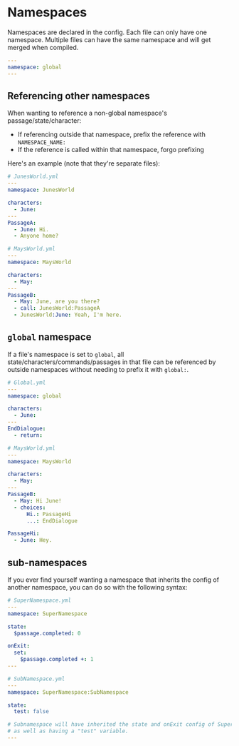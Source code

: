 # Namespaces

Namespaces are declared in the config. Each file can only have one namespace. Multiple files can have the same namespace and will get merged when compiled.

```yaml
---
namespace: global
---
```

## Referencing other namespaces

When wanting to reference a non-global namespace's passage/state/character:
- If referencing outside that namespace, prefix the reference with `NAMESPACE_NAME:`
- If the reference is called within that namespace, forgo prefixing

Here's an example (note that they're separate files):

```yaml
# JunesWorld.yml
---
namespace: JunesWorld

characters:
  - June:
---
PassageA:
  - June: Hi.
  - Anyone home?
```

```yaml
# MaysWorld.yml
---
namespace: MaysWorld

characters:
  - May:
---
PassageB:
  - May: June, are you there?
  - call: JunesWorld:PassageA
  - JunesWorld:June: Yeah, I'm here.
```

## `global` namespace

If a file's namespace is set to `global`, all state/characters/commands/passages in that file can be referenced by outside namespaces without needing to prefix it with `global:`.

```yaml
# Global.yml
---
namespace: global

characters:
  - June:
---
EndDialogue: 
  - return:
```

```yaml
# MaysWorld.yml
---
namespace: MaysWorld

characters:
  - May:
---
PassageB:
  - May: Hi June!
  - choices:
      Hi.: PassageHi
      ...: EndDialogue

PassageHi:
  - June: Hey.
```

## sub-namespaces

If you ever find yourself wanting a namespace that inherits the config of another namespace, you can do so with the following syntax:

```yaml
# SuperNamespace.yml
---
namespace: SuperNamespace

state:
  $passage.completed: 0

onExit:
  set:
    $passage.completed +: 1
---
```

```yaml
# SubNamespace.yml
---
namespace: SuperNamespace:SubNamespace

state: 
  test: false

# Subnamespace will have inherited the state and onExit config of SuperNamespace,
# as well as having a "test" variable.
---
```